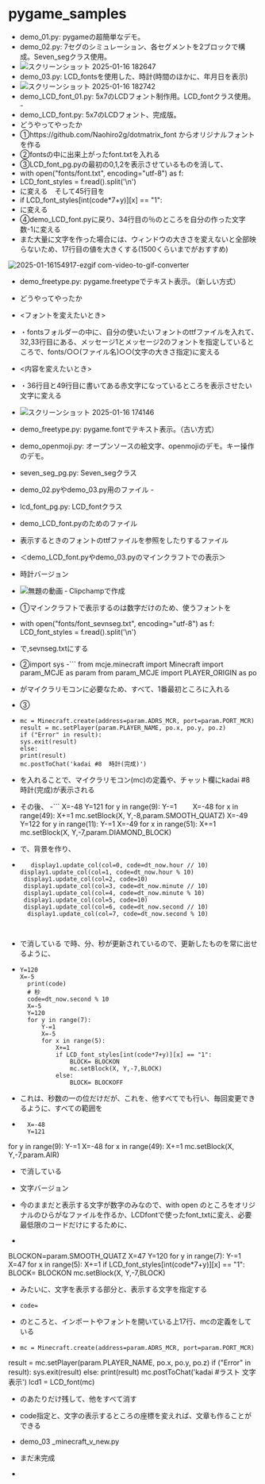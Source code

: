 # pygame_samples

 - demo_01.py: pygameの超簡単なデモ。
 - demo_02.py: 7セグのシミュレーション、各セグメントを2ブロックで構成。Seven_segクラス使用。
 -  ![スクリーンショット 2025-01-16 182647](https://github.com/user-attachments/assets/01e49458-5eaf-4e9f-a5c4-5ff23854cd5c)
 - demo_03.py: LCD_fontsを使用した、時計(時間のほかに、年月日を表示)
 - ![スクリーンショット 2025-01-16 182742](https://github.com/user-attachments/assets/3ae9dd7e-4fff-4466-adef-4d31b9a83a8d)
 - demo_LCD_font_01.py: 5x7のLCDフォント制作用。LCD_fontクラス使用。 -
 - demo_LCD_font.py: 5x7のLCDフォント、完成版。
 - どうやってやったか
 - ①https://github.com/Naohiro2g/dotmatrix_font    からオリジナルフォントを作る
 - ②fontsの中に出来上がったfont.txtを入れる
 - ③LCD_font_pg.pyの最初の0,1,2を表示させているものを消して、
 - with open("fonts/font.txt", encoding="utf-8") as f:
 - LCD_font_styles = f.read().split('\n')
 - に変える　そして45行目を
 - if LCD_font_styles[int(code*7+y)][x] == "1":
 - に変える
 - ④demo_LCD_font.pyに戻り、34行目の％のところを自分の作った文字数-1に変える
 - また大量に文字を作った場合には、ウィンドウの大きさを変えないと全部映らないため、17行目の値を大きくする(1500くらいまでがおすすめ)
        
![2025-01-16154917-ezgif com-video-to-gif-converter](https://github.com/user-attachments/assets/0a5dbc7b-a15f-4aaa-b718-6cb85f919cb7)

 - demo_freetype.py: pygame.freetypeでテキスト表示。（新しい方式）
 - どうやってやったか
 - <フォントを変えたいとき>
 - ・fontsフォルダーの中に、自分の使いたいフォントのttfファイルを入れて、32,33行目にある、メッセージ1とメッセージ2のフォントを指定しているところで、fonts/○○(ファイル名)○○(文字の大きさ指定)に変える
 - <内容を変えたいとき>
 - ・36行目と49行目に書いてある赤文字になっているところを表示させたい文字に変える
 - ![スクリーンショット 2025-01-16 174146](https://github.com/user-attachments/assets/28d3a725-dad9-4b76-ad92-94748193b360)
 - demo_freetype.py: pygame.fontでテキスト表示。（古い方式）

 - demo_openmoji.py: オープンソースの絵文字、openmojiのデモ。キー操作のデモ。
 - seven_seg_pg.py: Seven_segクラス
 - demo_02.pyやdemo_03.py用のファイル - 
 - lcd_font_pg.py: LCD_fontクラス
 - demo_LCD_font.pyのためのファイル
 - 表示するときのフォントのttfファイルを参照をしたりするファイル
 - ＜demo_LCD_font.pyやdemo_03.pyのマインクラフトでの表示＞
 - 時計バージョン
 - ![無題の動画 ‐ Clipchampで作成](https://github.com/user-attachments/assets/faab16d7-5630-4983-91f1-8065472dc930)
 - ①マインクラフトで表示するのは数字だけのため、使うフォントを
 - with open("fonts/font_sevnseg.txt", encoding="utf-8") as f:
        LCD_font_styles = f.read().split('\n')
 - で,sevnseg.txtにする
 - ②import sys
 -```
 from mcje.minecraft import Minecraft
  import param_MCJE as param
  from param_MCJE import PLAYER_ORIGIN as po
 - がマイクラリモコンに必要なため、すべて、1番最初ところに入れる
 - ③
 - ```
   mc = Minecraft.create(address=param.ADRS_MCR, port=param.PORT_MCR)
   result = mc.setPlayer(param.PLAYER_NAME, po.x, po.y, po.z)
   if ("Error" in result):
   sys.exit(result)
   else:
   print(result)
   mc.postToChat('kadai #8  時計(完成)')
 - を入れることで、マイクラリモコン(mc)の定義や、チャット欄にkadai #8  時計(完成)が表示される
 - その後、
 -```
  X=-48
  Y=121
  for y in range(9):
       Y-=1
  　　X=-48
   for x in range(49):
    X+=1
     mc.setBlock(X, Y,-8,param.SMOOTH_QUATZ)
     X=-49
     Y=122
     for y in range(11):
     Y-=1
      X=-49
  for x in range(51):
   X+=1
   mc.setBlock(X, Y,-7,param.DIAMOND_BLOCK)
 - で、背景を作り、
 - ```
      display1.update_col(col=0, code=dt_now.hour // 10)
   display1.update_col(col=1, code=dt_now.hour % 10)
    display1.update_col(col=2, code=10)
    display1.update_col(col=3, code=dt_now.minute // 10)
    display1.update_col(col=4, code=dt_now.minute % 10)
    display1.update_col(col=5, code=10)
    display1.update_col(col=6, code=dt_now.second // 10)
     display1.update_col(col=7, code=dt_now.second % 10)
  

   
 -    で消している で時、分、秒が更新されているので、更新したものを常に出せるように、
 -    ```
      Y=120
      X=-5
        print(code)
        # 秒
        code=dt_now.second % 10
        X=-5
        Y=120
        for y in range(7):
            Y-=1
            X=-5
            for x in range(5):
                X+=1
                if LCD_font_styles[int(code*7+y)][x] == "1":
                    BLOCK= BLOCKON
                    mc.setBlock(X, Y,-7,BLOCK)   
                else:
                    BLOCK= BLOCKOFF
 -    これは、秒数の一の位だけだが、これを、他すべてでも行い、毎回変更できるように、すべての範囲を
 -  ```
      X=-48
      Y=121
   for y in range(9):
                    Y-=1
                    X=-48
                    for x in range(49):
                        X+=1
                        mc.setBlock(X, Y,-7,param.AIR)            
 -  で消している

 -  文字バージョン

 -  今のままだと表示する文字が数字のみなので、with open のところをオリジナルのひらがなファイルを作るか、LCDfontで使ったfont_txtに変え、必要最低限のコードだけにするために、
 -  ```
 
BLOCKON=param.SMOOTH_QUATZ
X=47
Y=120
for y in range(7):
    Y-=1
    X=47
    for x in range(5):
        X+=1
        if LCD_font_styles[int(code*7+y)][x] == "1":
                BLOCK= BLOCKON
                mc.setBlock(X, Y,-7,BLOCK)
 -  みたいに、文字を表示する部分と、表示する文字を指定する
 - ```
   code=
 - のところと、インポートやフォントを開いている上17行、mcの定義をしている
 - ```
   mc = Minecraft.create(address=param.ADRS_MCR, port=param.PORT_MCR)
result = mc.setPlayer(param.PLAYER_NAME, po.x, po.y, po.z)
if ("Error" in result):
    sys.exit(result)
else:
    print(result)
    mc.postToChat('kadai #ラスト  文字表示')
lcd1 = LCD_font(mc)



 - のあたりだけ残して、他をすべて消す
 -  code指定と、文字の表示するところの座標を変えれば、文章も作ることができる
 -  demo_03 _minecraft_v_new.py
 -   まだ未完成
 



 

 
   

  
  
   
 
  - 

